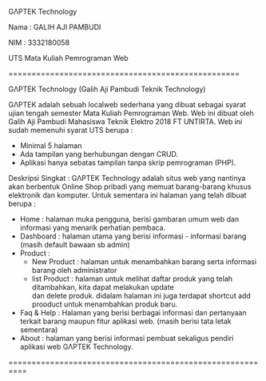 GΛPTEK Technology



Nama : GALIH AJI PAMBUDI

NIM : 3332180058

UTS Mata Kuliah Pemrograman Web

==================================================

GΛPTEK Technology (Galih Aji Pambudi Teknik Technology)

GΛPTEK adalah sebuah localweb sederhana yang dibuat sebagai syarat ujian tengah semester Mata Kuliah Pemrograman Web. Web ini dibuat oleh Galih Aji Pambudi Mahasiswa Teknik Elektro 2018 FT UNTIRTA.
Web ini sudah memenuhi syarat UTS berupa :
- Minimal 5 halaman
- Ada tampilan yang berhubungan dengan CRUD. 
- Aplikasi hanya sebatas tampilan tanpa skrip pemrograman (PHP). 

Deskripsi Singkat  :
GΛPTEK Technology adalah situs web yang nantinya akan berbentuk Online Shop pribadi yang memuat
barang-barang khusus elektronik dan komputer. Untuk sementara ini halaman yang telah dibuat berupa :
- Home : halaman muka pengguna, berisi gambaran umum web dan informasi yang menarik perhatian pembaca.
- Dashboard : halaman utama yang berisi informasi - informasi barang (masih default bawaan sb admin)
- Product : 
   - New Product : halaman untuk menambahkan barang serta informasi barang oleh administrator
   - list Product : halaman untuk melihat daftar produk yang telah ditambahkan, kita dapat melakukan update  
     dan delete produk. didalam halaman ini juga terdapat shortcut add prooduct untuk menambahkan produk baru.
- Faq & Help : Halaman yang berisi berbagai informasi dan pertanyaan terkait barang maupun fitur aplikasi web. (masih berisi tata letak sementara)
- About : halaman yang berisi informasi pembuat sekaligus pendiri aplikasi web GΛPTEK Technology.

==========================================================
